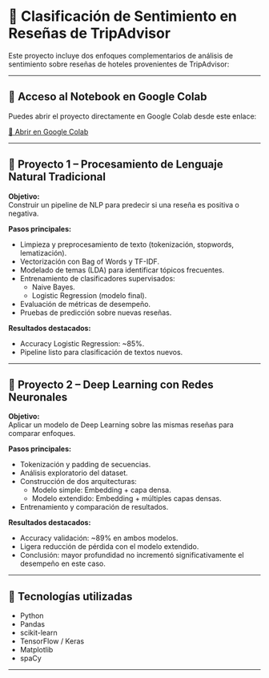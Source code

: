 # 🏨 Clasificación de Sentimiento en Reseñas de TripAdvisor

Este proyecto incluye dos enfoques complementarios de análisis de sentimiento sobre reseñas de hoteles provenientes de TripAdvisor:

---


## 🔗 Acceso al Notebook en Google Colab
Puedes abrir el proyecto directamente en Google Colab desde este enlace:

[🔗 Abrir en Google Colab](https://colab.research.google.com/drive/1KDo7LIdMGLwkiOSHf1-WW5PVdIrjupS3)

---
## 📘 Proyecto 1 – Procesamiento de Lenguaje Natural Tradicional

**Objetivo:**  
Construir un pipeline de NLP para predecir si una reseña es positiva o negativa.

**Pasos principales:**
- Limpieza y preprocesamiento de texto (tokenización, stopwords, lematización).
- Vectorización con Bag of Words y TF-IDF.
- Modelado de temas (LDA) para identificar tópicos frecuentes.
- Entrenamiento de clasificadores supervisados:
  - Naive Bayes.
  - Logistic Regression (modelo final).
- Evaluación de métricas de desempeño.
- Pruebas de predicción sobre nuevas reseñas.

**Resultados destacados:**
- Accuracy Logistic Regression: ~85%.
- Pipeline listo para clasificación de textos nuevos.

---

## 🤖 Proyecto 2 – Deep Learning con Redes Neuronales

**Objetivo:**  
Aplicar un modelo de Deep Learning sobre las mismas reseñas para comparar enfoques.

**Pasos principales:**
- Tokenización y padding de secuencias.
- Análisis exploratorio del dataset.
- Construcción de dos arquitecturas:
  - Modelo simple: Embedding + capa densa.
  - Modelo extendido: Embedding + múltiples capas densas.
- Entrenamiento y comparación de resultados.

**Resultados destacados:**
- Accuracy validación: ~89% en ambos modelos.
- Ligera reducción de pérdida con el modelo extendido.
- Conclusión: mayor profundidad no incrementó significativamente el desempeño en este caso.

---

## 🚀 Tecnologías utilizadas
- Python
- Pandas
- scikit-learn
- TensorFlow / Keras
- Matplotlib
- spaCy

---

